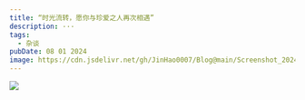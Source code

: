 ```yaml
---
title: “时光流转，愿你与珍爱之人再次相遇”
description: ···
tags:
  - 杂谈
pubDate: 08 01 2024
image: https://cdn.jsdelivr.net/gh/JinHao0007/Blog@main/Screenshot_20240801_004450.jpg
---
```

![](https://cdn.jsdelivr.net/gh/JinHao0007/Blog@main/%E5%B1%8F%E5%B9%95%E6%88%AA%E5%9B%BE%202024-08-01%20001319.png)
